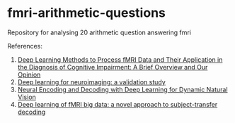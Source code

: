 # fmri-arithmetic-questions
Repository for analysing 20 arithmetic question answering fmri

References: 
1. [Deep Learning Methods to Process fMRI Data and Their Application in the Diagnosis of Cognitive Impairment: A Brief Overview and Our Opinion](https://www.frontiersin.org/articles/10.3389/fninf.2018.00023/full)
2. [Deep learning for neuroimaging: a validation study](https://www.frontiersin.org/articles/10.3389/fnins.2014.00229/full)
3. [Neural Encoding and Decoding with Deep Learning for Dynamic Natural Vision ](https://arxiv.org/pdf/1608.03425.pdf)
4. [Deep learning of fMRI big data: a novel approach to subject-transfer decoding](https://arxiv.org/pdf/1502.00093.pdf)